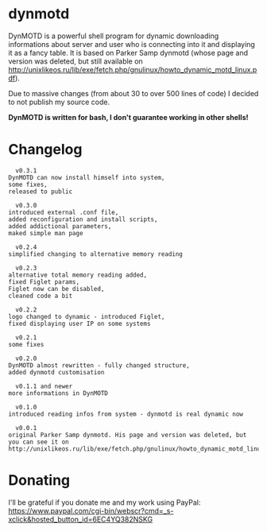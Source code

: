 # dynmotd
DynMOTD is a powerful shell program for dynamic downloading informations about server and user who is connecting into it and displaying it as a fancy table. It is based on Parker Samp dynmotd (whose page and version was deleted, but still available on http://unixlikeos.ru/lib/exe/fetch.php/gnulinux/howto_dynamic_motd_linux.pdf). 

Due to massive changes (from about 30 to over 500 lines of code) I decided to not publish my source code.

<strong>DynMOTD is written for bash, I don't guarantee working in other shells!</strong>

# Changelog
      v0.3.1  
    DynMOTD can now install himself into system,
    some fixes,
    released to public
    
      v0.3.0
    introduced external .conf file,
    added reconfiguration and install scripts,
    added addictional parameters,
    maked simple man page
    
      v0.2.4
    simplified changing to alternative memory reading
    
      v0.2.3
    alternative total memory reading added,
    fixed Figlet params,
    Figlet now can be disabled,
    cleaned code a bit
    
      v0.2.2
    logo changed to dynamic - introduced Figlet,
    fixed displaying user IP on some systems
    
      v0.2.1
    some fixes
    
      v0.2.0
    DynMOTD almost rewritten - fully changed structure,
    added dynmotd customisation
    
      v0.1.1 and newer 
    more informations in DynMOTD
    
      v0.1.0 
    introduced reading infos from system - dynmotd is real dynamic now
    
      v0.0.1 
    original Parker Samp dynmotd. His page and version was deleted, but you can see it on http://unixlikeos.ru/lib/exe/fetch.php/gnulinux/howto_dynamic_motd_linux.pdf
# Donating
I'll be grateful if you donate me and my work using PayPal: https://www.paypal.com/cgi-bin/webscr?cmd=_s-xclick&hosted_button_id=6EC4YQ382NSKG

